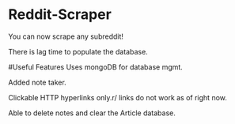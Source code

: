 # Reddit-Scraper

You can now scrape any subreddit! 

There is lag time to populate the database. 

#Useful Features
Uses mongoDB for database mgmt. 

Added note taker.

Clickable HTTP hyperlinks only.r/ links do not work as of right now. 

Able to delete notes and clear the Article database. 
